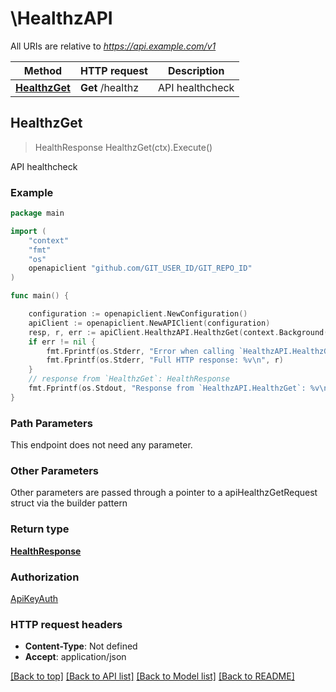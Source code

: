 # \HealthzAPI

All URIs are relative to *https://api.example.com/v1*

Method | HTTP request | Description
------------- | ------------- | -------------
[**HealthzGet**](HealthzAPI.md#HealthzGet) | **Get** /healthz | API healthcheck



## HealthzGet

> HealthResponse HealthzGet(ctx).Execute()

API healthcheck

### Example

```go
package main

import (
	"context"
	"fmt"
	"os"
	openapiclient "github.com/GIT_USER_ID/GIT_REPO_ID"
)

func main() {

	configuration := openapiclient.NewConfiguration()
	apiClient := openapiclient.NewAPIClient(configuration)
	resp, r, err := apiClient.HealthzAPI.HealthzGet(context.Background()).Execute()
	if err != nil {
		fmt.Fprintf(os.Stderr, "Error when calling `HealthzAPI.HealthzGet``: %v\n", err)
		fmt.Fprintf(os.Stderr, "Full HTTP response: %v\n", r)
	}
	// response from `HealthzGet`: HealthResponse
	fmt.Fprintf(os.Stdout, "Response from `HealthzAPI.HealthzGet`: %v\n", resp)
}
```

### Path Parameters

This endpoint does not need any parameter.

### Other Parameters

Other parameters are passed through a pointer to a apiHealthzGetRequest struct via the builder pattern


### Return type

[**HealthResponse**](HealthResponse.md)

### Authorization

[ApiKeyAuth](../README.md#ApiKeyAuth)

### HTTP request headers

- **Content-Type**: Not defined
- **Accept**: application/json

[[Back to top]](#) [[Back to API list]](../README.md#documentation-for-api-endpoints)
[[Back to Model list]](../README.md#documentation-for-models)
[[Back to README]](../README.md)

